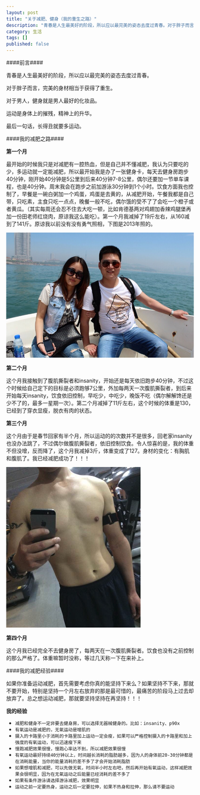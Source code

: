 ```yaml
---
layout: post
title: "关于减肥、健身（我的重生之路）"
description: "青春是人生最美好的阶段，所以应以最完美的姿态去度过青春。对于胖子而言，完美的身材相当于获得了重生。对于男人，健身就是男人最好的化妆品。运动是身体上的摧残，精神上的升华。"
category: 生活
tags: []
published: false
---
```


####前言####

青春是人生最美好的阶段，所以应以最完美的姿态去度过青春。

对于胖子而言，完美的身材相当于获得了重生。

对于男人，健身就是男人最好的化妆品。

运动是身体上的摧残，精神上的升华。

最后一句话，长得丑就要多运动。

####我的减肥之路####

**第一个月**

最开始的时候我只是对减肥有一腔热血，但是自己并不懂减肥，我认为只要吃的少，多运动就一定能减肥，所以最开始我是办了一张健身卡，每天去健身房跑步40分钟，刚开始40分钟是5公里到后来40分钟7-8公里，偶尔还要加一节单车课程，也是40分钟。周末我会在跑步之前加游泳30分钟到1个小时。饮食方面我也控制了，早餐是一碗白粥加一个鸡蛋，鸡蛋是去黄的，从减肥开始，午餐我都是自己带，只吃素，主食只吃一点点，晚餐一般不吃，偶尔饿的受不了了会吃一个橙子或者黄瓜。（其实每周还会忍不住去大吃一顿，比如肯德基两对鸡翅加香辣鸡腿堡再加一份田老师红烧肉，原谅我这么能吃）。第一个月我减掉了19斤左右，从160减到了141斤。原谅我以前没有没有勇气照相，下图是2013年照的。

![图片](/images/post/2015032300014/IMG_0003.JPG)

**第二个月**

这个月我接触到了腹肌撕裂者和insanity，开始还是每天依旧跑步40分钟，不过这个时候给自己定下的目标是必须跑够7公里，外加每两天一次腹肌撕裂者，到后来开始每天insanity，饮食依旧控制，早吃少，中吃少，晚饭不吃（偶尔解解馋还是少不了的，最多一星期一次）。第二个月减掉了11斤左右，这个时候的体重是130，已经到了穿衣显瘦，脱衣有肉的状态。

**第三个月**

这个月由于是春节回家有半个月，所以运动的的次数并不是很多，回老家insanity也没办法跳了，不过偶尔做腹肌撕裂者，依旧控制饮食。令人惊喜的是，我的体重不但没增，反而降了，这个月我减掉3斤，体重变成了127。身材的变化：有胸肌和腹肌了。我已经减肥成功了！！！

![图片](/images/post/2015032300014/D2B68B3D-DBC2-40B0-A6C0-AECE249D696B.png)

**第四个月**

这个月我已经完全不去健身房了，每两天在一次腹肌撕裂者。饮食也没有之前控制的那么严格了。体重嘛暂时没称，等过几天称一下在来补上。

####我的减肥经验####

如果你准备运动减肥，首先需要考虑你真的能坚持下来么？如果坚持不下来，那就不要开始，特别是坚持一个月左右放弃的那是最可惜的，最痛苦的阶段马上过去却放弃了。总之想运动减肥，那就要坚持坚持在再坚持！！！

**我的经验**

*	`减肥和健身不一定非要去健身房，可以选择无器械健身的。比如：insanity、p90x`
*	`有氧运动是减肥的，无氧运动是增肌的`
*	`摄入的卡路里小于消耗的卡路里加上运动一定会瘦，如果可以严格控制摄入的卡路里和加上强度的有氧运动，可以迅速瘦下来`
*	`慢跑减肥效果很慢，慢跑心率达不到，所以减肥效果很慢`
*	`有氧运动最好持续40分钟以上，时间越长消耗的脂肪越多，因为人的身体前20-30分钟都是在消耗能量，当你的能量消耗的差不多了才会开始消耗脂肪`
*	`如果想增肌和减肥，可以先做无氧，时间半小时左右吧，然后再开始有氧运动，这样减肥效果会很明显，因为在无氧运动之后能量已经消耗的差不多了`
*	`如果有条件游泳请选择游泳减肥，效果明显`
*	`运动之前一定要热身，运动之后一定要拉伸，如果不热身和拉伸，那么请不要运动`